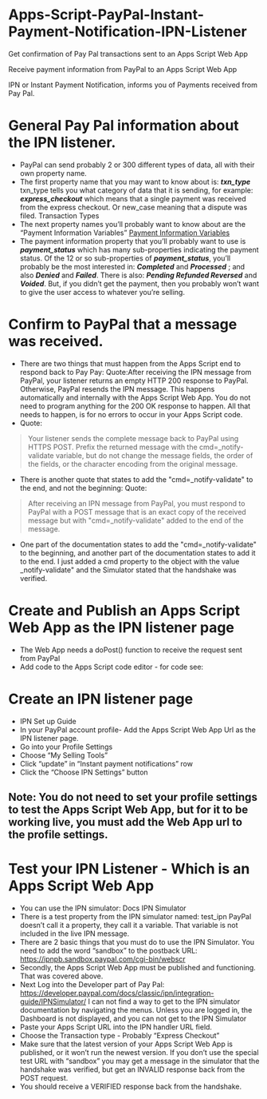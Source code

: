 # Apps-Script-PayPal-Instant-Payment-Notification-IPN-Listener
Get confirmation of Pay Pal transactions sent to an Apps Script Web App

Receive payment information from PayPal to an Apps Script Web App
 
IPN or Instant Payment Notification, informs you of Payments received from Pay Pal.
 
# General Pay Pal information about the IPN listener.

- PayPal can send probably 2 or 300 different types of data, all with their own property name.
- The first property name that you may want to know about is: ***txn_type***
txn_type tells you what category of data that it is sending, for example: ***express_checkout*** which means that a single payment was received from the express checkout.  Or new_case meaning that a dispute was filed.  Transaction Types
- The next property names you’ll probably want to know about are the “Payment Information Variables”  [Payment Information Variables](https://developer.paypal.com/docs/classic/ipn/integration-guide/IPNandPDTVariables/#id091EB04C0HS)
- The payment information property that you’ll probably want to use is ***payment_status***  which has many sub-properties indicating the payment status.  Of the 12 or so sub-properties of ***payment_status***, you’ll probably be the most interested in:  ***Completed*** and ***Processed*** ; and also ***Denied*** and ***Failed***.  There is also:  ***Pending Refunded Reversed*** and ***Voided***.  But, if you didn’t get the payment, then you probably won’t want to give the user access to whatever you’re selling.

# Confirm to PayPal that a message was received.

- There are two things that must happen from the Apps Script end to respond back to Pay Pay:
Quote:After receiving the IPN message from PayPal, your listener returns an empty HTTP 200 response to PayPal. Otherwise, PayPal resends the IPN message.  This happens automatically and internally with the Apps Script Web App.  You do not need to program anything for the 200 OK response to happen.  All that needs to happen, is for no errors to occur in your Apps Script code.
- Quote: 
> Your listener sends the complete message back to PayPal using HTTPS POST.  Prefix the returned message with the cmd=_notify-validate variable, but do not change the message fields, the order of the fields, or the character encoding from the original message.
- There is another quote that states to add the "cmd=_notify-validate" to the end, and not the beginning:  Quote:  
>After receiving an IPN message from PayPal, you must respond to PayPal with a POST message that is an exact copy of the received message but with "cmd=_notify-validate" added to the end of the message.  

- One part of the documentation states to add the "cmd=_notify-validate" to the beginning, and another part of the documentation states to add it to the end.  I just added a cmd property to the object with the value _notify-validate" and the Simulator stated that the handshake was verified.

# Create and Publish an Apps Script Web App as the IPN listener page
- The Web App needs a doPost() function to receive the request sent from PayPal
- Add code to the Apps Script code editor - for code see:
 
# Create an IPN listener page

- IPN Set up Guide
- In your PayPal account profile- Add the Apps Script Web App Url as the IPN listener page.
- Go into your Profile Settings
- Choose “My Selling Tools”
- Click “update” in “Instant payment notifications” row
- Click the “Choose IPN Settings” button

## Note:  You do not need to set your profile settings to test the Apps Script Web App, but for it to be working live, you must add the Web App url to the profile settings.

# Test your IPN Listener - Which is an Apps Script Web App

- You can use the IPN simulator: Docs IPN Simulator
- There is a test property from the IPN simulator named: test_ipn  PayPal doesn’t call it a property, they call it a variable.  That variable is not included in the live IPN message.
- There are 2 basic things that you must do to use the IPN Simulator.  You need to add the word “sandbox” to the postback URL: https://ipnpb.sandbox.paypal.com/cgi-bin/webscr
- Secondly, the Apps Script Web App must be published and functioning.  That was covered above.
- Next Log into the Developer part of Pay Pal:  https://developer.paypal.com/docs/classic/ipn/integration-guide/IPNSimulator/  I can not find a way to get to the IPN simulator documentation by navigating the menus.  Unless you are logged in, the Dashboard is not displayed, and you can not get to the IPN Simulator
- Paste your Apps Script URL into the IPN handler URL field.
- Choose the Transaction type - Probably “Express Checkout”
- Make sure that the latest version of your Apps Script Web App is published, or it won’t run the newest version.
If you don’t use the special test URL with “sandbox” you may get a message in the simulator that the handshake was verified, but get an INVALID response back from the POST request.
- You should receive a VERIFIED response back from the handshake.
 
 
 
 
 
 
